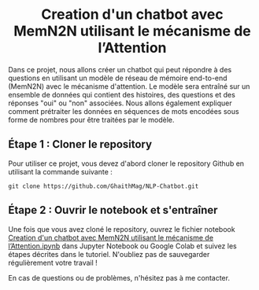 <h1 align="center">Creation d'un chatbot avec MemN2N utilisant le mécanisme de l’Attention </h1>
<!DOCTYPE html>
<html>
<head>
  <meta charset="utf-8">
</head>
<body>
  <p>Dans ce projet, nous allons créer un chatbot qui peut répondre à des questions en utilisant un modèle de réseau de mémoire end-to-end (MemN2N) avec le mécanisme d'attention. Le modèle sera entraîné sur un ensemble de données qui contient des histoires, des questions et des réponses "oui" ou "non" associées. Nous allons également expliquer comment prétraiter les données en séquences de mots encodées sous forme de nombres pour être traitées par le modèle.</p>
  <h2>Étape 1 : Cloner le repository</h2>
  <p>Pour utiliser ce projet, vous devez d'abord cloner le repository Github en utilisant la commande suivante :</p>
  <pre><code>git clone https://github.com/GhaithMag/NLP-Chatbot.git</code></pre>
  
  <h2>Étape 2 : Ouvrir le notebook et s'entraîner</h2>
  <p>Une fois que vous avez cloné le repository, ouvrez le fichier notebook <a href="https://github.com/GhaithMag/NLP-Chatbot/blob/master/Creation%20d'un%20chatbot%20avec%20MemN2N%20utilisant%20le%20m%C3%A9canisme%20de%20l%E2%80%99Attention.ipynb">Creation d'un chatbot avec MemN2N utilisant le mécanisme de l’Attention.ipynb</a>
 dans Jupyter Notebook ou Google Colab et suivez les étapes décrites dans le tutoriel. N'oubliez pas de sauvegarder régulièrement votre travail !</p>
  <p>En cas de questions ou de problèmes, n'hésitez pas à me contacter.</p>

</body>
</html>
